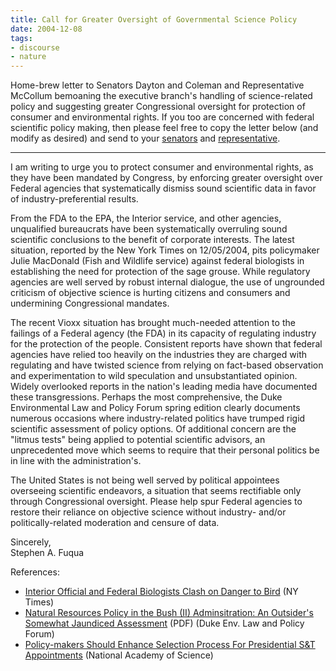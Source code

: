 ```yaml
---
title: Call for Greater Oversight of Governmental Science Policy
date: 2004-12-08
tags:
- discourse
- nature
---
```


Home-brew letter to Senators Dayton and Coleman and Representative McCollum
bemoaning the executive branch's handling of science-related policy and
suggesting greater Congressional oversight for protection of consumer and
environmental rights. If you too are concerned with federal scientific policy
making, then please feel free to copy the letter below (and modify as desired)
and send to your [senators](https://www.senate.gov) and [representative](https://www.house.gov).

<!-- truncate -->

---

I am writing to urge you to protect consumer and environmental rights, as they
have been mandated by Congress, by enforcing greater oversight over Federal
agencies that systematically dismiss sound scientific data in favor of
industry-preferential results.

From the FDA to the EPA, the Interior service, and other agencies, unqualified
bureaucrats have been systematically overruling sound scientific conclusions to
the benefit of corporate interests. The latest situation, reported by the New
York Times on 12/05/2004, pits policymaker Julie MacDonald (Fish and Wildlife
service) against federal biologists in establishing the need for protection of
the sage grouse. While regulatory agencies are well served by robust internal
dialogue, the use of ungrounded criticism of objective science is hurting
citizens and consumers and undermining Congressional mandates.

The recent Vioxx situation has brought much-needed attention to the failings of
a Federal agency (the FDA) in its capacity of regulating industry for the
protection of the people. Consistent reports have shown that federal agencies
have relied too heavily on the industries they are charged with regulating and
have twisted science from relying on fact-based observation and experimentation
to wild speculation and unsubstantiated opinion. Widely overlooked reports in
the nation's leading media have documented these transgressions. Perhaps the
most comprehensive, the Duke Environmental Law and Policy Forum spring edition
clearly documents numerous occasions where industry-related politics have
trumped rigid scientific assessment of policy options. Of additional concern are
the "litmus tests" being applied to potential scientific advisors, an
unprecedented move which seems to require that their personal politics be in
line with the administration's.

The United States is not being well served by political appointees overseeing
scientific endeavors, a situation that seems rectifiable only through
Congressional oversight. Please help spur Federal agencies to restore their
reliance on objective science without industry- and/or politically-related
moderation and censure of data.

Sincerely, \
Stephen A. Fuqua

References:

* [Interior Official and Federal Biologists Clash on Danger to
  Bird](https://www.nytimes.com/2004/12/05/national/05bird) (NY Times)
* [Natural Resources Policy in the Bush (II) Adminsitration: An Outsider's
  Somewhat Jaundiced
  Assessment](https://scholarship.law.duke.edu/cgi/viewcontent.cgi?httpsredir=1&article=1118&context=delpf)
  (PDF) (Duke Env. Law and Policy Forum)
* [Policy-makers Should Enhance Selection Process For Presidential S&T
  Appointments](https://www.eurekalert.org/news-releases/860255) (National
  Academy of Science)
